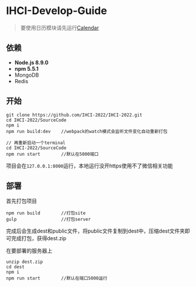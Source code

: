 # IHCI-Develop-Guide
> 要使用日历模块请先运行[Calendar](https://github.com/IHCI-2022/calendar)
## 依赖

- **Node.js 8.9.0**
- **npm 5.5.1**
- MongoDB
- Redis

## 开始
```shell
git clone https://github.com/IHCI-2022/IHCI-2022.git
cd IHCI-2022/SourceCode
npm i
npm run build:dev    //webpack的watch模式会监听文件变化自动重新打包

// 再重新启动一个terminal
cd IHCI-2022/SourceCode
npm run start        //默认在5000端口
```
项目会在`127.0.0.1:8000`运行，本地运行没开https使用不了微信相关功能

## 部署
首先打包项目
```shell
npm run build        //打包site
gulp                 //打包server 
```
完成后会生成dest和public文件，将public文件复制到dest中，压缩dest文件夹即可完成打包，获得dest.zip

在要部署的服务器上
```shell
unzip dest.zip
cd dest
npm i
npm run start        //默认在端口5000运行
```
